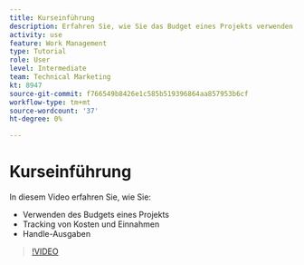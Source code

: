 ```yaml
---
title: Kurseinführung
description: Erfahren Sie, wie Sie das Budget eines Projekts verwenden, Kosten und Einnahmen verfolgen und Ausgaben verwalten in [!DNL  Workfront].
activity: use
feature: Work Management
type: Tutorial
role: User
level: Intermediate
team: Technical Marketing
kt: 8947
source-git-commit: f766549b8426e1c585b519396864aa857953b6cf
workflow-type: tm+mt
source-wordcount: '37'
ht-degree: 0%

---
```


# Kurseinführung

In diesem Video erfahren Sie, wie Sie:

* Verwenden des Budgets eines Projekts
* Tracking von Kosten und Einnahmen
* Handle-Ausgaben

>[!VIDEO](https://video.tv.adobe.com/v/335207/?quality=12)
